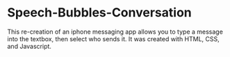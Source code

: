 # Speech-Bubbles-Conversation

This re-creation of an iphone messaging app allows you to type a message into the textbox, then select who sends it.
It was created with HTML, CSS, and Javascript.
